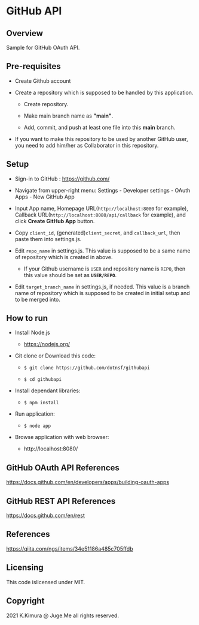 # GitHub API

## Overview

Sample for GitHub OAuth API.


## Pre-requisites

- Create Github account

- Create a repository which is supposed to be handled by this application.

  - Create repository.

  - Make main branch name as **"main"**.

  - Add, commit, and push at least one file into this **main** branch.

- If you want to make this repository to be used by another GitHub user, you need to add him/her as Collaborator in this repository.


## Setup

- Sign-in to GitHub : https://github.com/

- Navigate from upper-right menu: Settings - Developer settings - OAuth Apps - New GitHub App

- Input App name, Homepage URL(`http://localhost:8080` for example), Callback URL(`http://localhost:8080/api/callback` for example), and click **Create GitHub App** button. 

- Copy `client_id`, (generated)`client_secret`, and `callback_url`, then paste them into settings.js.

- Edit `repo_name` in settings.js. This value is supposed to be a same name of repository which is created in above.

  - If your Github username is `USER` and repository name is `REPO`, then this value should be set as **`USER/REPO`**.

- Edit `target_branch_name` in settings.js, if needed. This value is a branch name of repository which is supposed to be created in initial setup and to be merged into.


## How to run

- Install Node.js

  - https://nodejs.org/

- Git clone or Download this code:

  - `$ git clone https://github.com/dotnsf/githubapi`

  - `$ cd githubapi`

- Install dependant libraries:

  - `$ npm install`

- Run application:

  - `$ node app`

- Browse application with web browser:

  - http://localhost:8080/


## GitHub OAuth API References

https://docs.github.com/en/developers/apps/building-oauth-apps


## GitHub REST API References

https://docs.github.com/en/rest


## References

https://qiita.com/ngs/items/34e51186a485c705ffdb


## Licensing

This code islicensed under MIT.


## Copyright

2021 K.Kimura @ Juge.Me all rights reserved.
